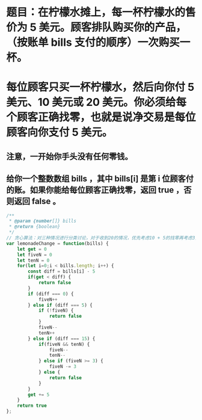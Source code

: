 # 题目：在柠檬水摊上，每一杯柠檬水的售价为 5 美元。顾客排队购买你的产品，（按账单 bills 支付的顺序）一次购买一杯。
# 每位顾客只买一杯柠檬水，然后向你付 5 美元、10 美元或 20 美元。你必须给每个顾客正确找零，也就是说净交易是每位顾客向你支付 5 美元。
## 注意，一开始你手头没有任何零钱。
## 给你一个整数数组 bills ，其中 bills[i] 是第 i 位顾客付的账。如果你能给每位顾客正确找零，返回 true ，否则返回 false 。

```js
/**
 * @param {number[]} bills
 * @return {boolean}
 */
// 贪心算法：对三种情况进行分类讨论，对于收到20的情况，优先考虑10 + 5的找零再考虑3张5的，因为5的应用场景更多
var lemonadeChange = function(bills) {
    let get = 0
    let fiveN = 0
    let tenN = 0
    for(let i=0;i < bills.length; i++) {
        const diff = bills[i] - 5
        if(get < diff) {
            return false
        }
        if (diff === 0) {
            fiveN++
        } else if (diff === 5) {
            if (!fiveN) {
                return false
            }
            fiveN--
            tenN++
        } else if (diff === 15) {
            if(fiveN && tenN) {
                fiveN--
                tenN--
            } else if (fiveN >= 3) {
                fiveN -= 3
            } else {
                return false
            }
        }
        get += 5
    }
    return true
};

```